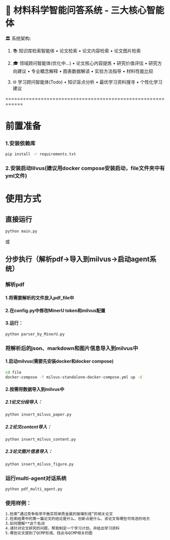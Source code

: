 🔬 材料科学智能问答系统 - 三大核心智能体
============================================================
🏛️  系统架构:

  1. 📚 知识库检索智能体
     • 论文检索
     • 论文内容检索
     • 论文图片检索

  2. 🎓 领域顾问智能体(优化中...)
     • 论文核心内容提炼
     • 研究价值评估
     • 研究方向建议
     • 专业概念解释
     • 图表数据解读
     • 实验方法指导
     • 材料性能比较

  3. 🌐 学习顾问智能体(Todo)
     • 知识盲点分析
     • 最优学习资料搜寻
     • 个性化学习建议

============================================================


# 前置准备
### 1.安装依赖库
```bash
pip install -r requirements.txt
```
### 2.安装启动lilvus(建议用docker compose安装启动，file文件夹中有yml文件)


# 使用方式
## 直接运行
```bash
python main.py
```
或

## 分步执行（解析pdf->导入到milvus->启动agent系统）
### 解析pdf
#### 1.将需要解析的文件放入pdf_file中
#### 2.在config.py中修改MinerU token和milvus配置
#### 3.运行：
```bash
python parser_by_MinerU.py
```
### 将解析后的json、markdown和图片信息导入到milvus中
#### 1.启动milvus(需要先安装docker和docker compose)
```bash
cd file
docker-compose -f milvus-standalone-docker-compose.yml up -d
```
#### 2.按需将数据导入到milvus中
  ##### 2.1论文分段导入：
  ```bash
  python insert_milvus_paper.py
  ```
  ##### 2.2论文content导入：
  ```bash
  python insert_milvus_content.py
  ```
  ##### 2.3论文图片信息导入：
  ```bash
  python insert_milvus_figure.py
  ```
### 运行multi-agent对话系统
```bash
python pdf_multi_agent.py
```
### 使用样例：
```bash
1.检索“通过竞争有序平衡实现单质金属的玻璃形成”的相关论文
2.检索结果中的第一篇论文的结论是什么、创新点是什么、该论文有哪些可改进的地方
3.如何理解**这个名词
4.请针对论文研究的问题，帮我制定一个学习计划，并给出学习资料
5.哪些论文提到了QCMP形成、找出与QCMP相关的图
```




